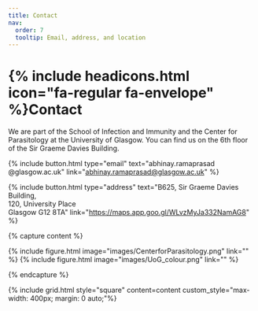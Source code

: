 ```yaml
---
title: Contact
nav:
  order: 7
  tooltip: Email, address, and location
---
```


# {% include headicons.html icon="fa-regular fa-envelope" %}Contact

We are part of the School of Infection and Immunity and the Center for Parasitology at the University of Glasgow. You can find us on the 6th floor of the Sir Graeme Davies Building.

{%
  include button.html
  type="email"
  text="abhinay.ramaprasad<br>@glasgow.ac.uk"
  link="abhinay.ramaprasad@glasgow.ac.uk"
%}

{%
  include button.html
  type="address"
  text="B625, Sir Graeme Davies Building,<br>120, University Place<br>Glasgow G12 8TA" 
  link="https://maps.app.goo.gl/WLvzMyJa332NamAG8"
%}

{% capture content %}

{% include figure.html image="images/CenterforParasitology.png" link="" %}
{% include figure.html image="images/UoG_colour.png" link="" %}

{% endcapture %}

{% include grid.html style="square" content=content custom_style="max-width: 400px; margin: 0 auto;"%}
